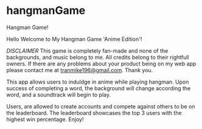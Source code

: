 # hangmanGame
Hangman Game!

Hello Welcome to My Hangman Game 'Anime Edition'!


*DISCLAIMER*
This game is completely fan-made and none of the backgrounds, and music belong to me. All credits belong to their rightfull owners.
If there are any problems about your product being on my web app please contact me at tranmike196@gmail.com. Thank you.


This app allows users to induldge in anime while playing hangman. Upon success of completing a word, the background will change according the word, and a soundtrack will begin to play. 

Users, are allowed to create accounts and compete against others to be on the leaderboard. The leaderboard showcases the top 3 users with the highest win percentage.
Enjoy!